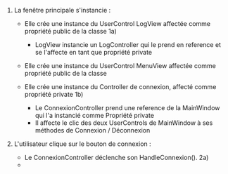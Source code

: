 1) La fenêtre principale s'instancie :
    - Elle crée une instance du UserControl LogView affectée comme propriété public de la classe
        1a)
        - LogView instancie un LogController qui le prend en reference et se l'affecte en tant que propriété private

    - Elle crée une instance du UserControl MenuView affectée comme propriété public de la classe
    
    - Elle crée une instance du Controller de connexion, affecté comme propriété private
        1b) 
        - Le ConnexionController prend une reference de la MainWindow qui l'a instancié comme Propriété private
        - Il affecte le clic des deux UserControls de MainWindow à ses méthodes de Connexion / Déconnexion

2) L'utilisateur clique sur le bouton de connexion :
    - Le ConnexionController déclenche son HandleConnexion().
        2a)
	- 